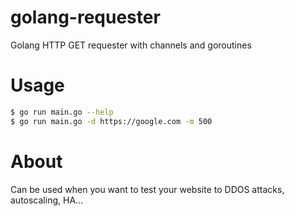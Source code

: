# golang-requester
Golang HTTP GET requester with channels and goroutines

# Usage

```bash
$ go run main.go --help
$ go run main.go -d https://google.com -m 500
```

# About

Can be used when you want to test your website to DDOS attacks, autoscaling, HA...